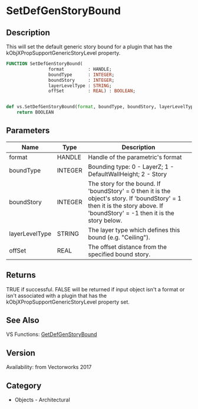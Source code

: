 # SetDefGenStoryBound

## Description
This will set the default generic story bound for a plugin that has the kObjXPropSupportGenericStoryLevel property. 

```pascal
FUNCTION SetDefGenStoryBound(
				format         : HANDLE;
				boundType      : INTEGER;
				boundStory     : INTEGER;
				layerLevelType : STRING;
				offSet         : REAL) : BOOLEAN;
```

```python

def vs.SetDefGenStoryBound(format, boundType, boundStory, layerLevelType, offSet):
    return BOOLEAN
```

## Parameters
|Name|Type|Description|
|---|---|---|
|format|HANDLE|Handle of the parametric's format|
|boundType|INTEGER|Bounding type:  0 - LayerZ; 1 - DefaultWallHeight; 2 - Story|
|boundStory|INTEGER|The story for the bound. If 'boundStory' = 0 then it is the object's story. If 'boundStory' = 1 then it is the story above. If 'boundStory' = -1 then it is the story below.|
|layerLevelType|STRING|The layer type which defines this bound (e.g. &quot;Ceiling&quot;).|
|offSet|REAL|The offset distance from the specified bound story.|

## Returns
TRUE if successful. FALSE will be returned if input object isn't a format or isn't associated with a plugin that has the kObjXPropSupportGenericStoryLevel property set.

## See Also
VS Functions:
[GetDefGenStoryBound](GetDefGenStoryBound.md)

## Version
Availability: from Vectorworks 2017
## Category
* Objects - Architectural

